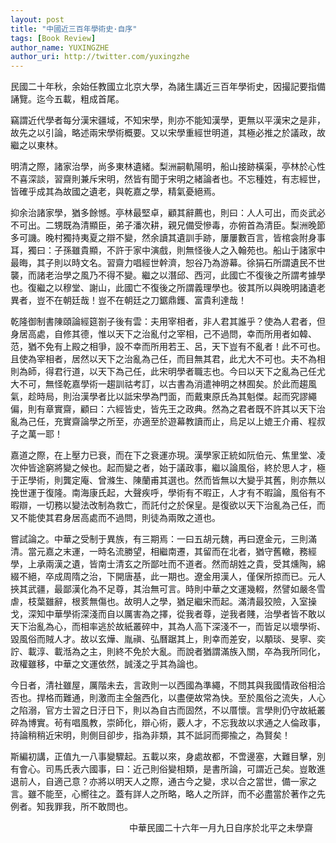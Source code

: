 ```yaml
---
layout: post
title: "中國近三百年學術史·自序"
tags: [Book Review]
author_name: YUXINGZHE
author_uri: http://twitter.com/yuxingzhe
---
```


<span class="dropcap">民</span>國二十年秋，余始任教國立北京大學，為諸生講近三百年學術史，因撮記要指備誦覽。迄今五載，粗成首尾。

竊謂近代學者每分漢宋疆域，不知宋學，則亦不能知漢學，更無以平漢宋之是非，故先之以引論，略述兩宋學術概要。又以宋學重經世明道，其極必推之於議政，故繼之以東林。

明清之際，諸家治學，尚多東林遺緒。梨洲嗣軌陽明，船山接跡橫渠，亭林於心性不喜深談，習齋則兼斥宋明，然皆有聞于宋明之緒論者也。不忘種姓，有志經世，皆確乎成其為故國之遺老，與乾嘉之學，精氣憂絕焉。

抑余治諸家學，猶多餘憾。亭林最堅卓，顧其辭薦也，則曰：人人可出，而炎武必不可出。二甥既為清顯臣，弟子潘次耕，親兄備受慘毒，亦俯首為清臣。梨洲晚節多可譏。晚村獨持夷夏之辯不變，然余讀其遺訓手跡，屢屢數百言，皆棺衾附身事耳，獨曰：子孫雖貴顯，不許于家中演戲，則無怪後人之入翰苑也。船山于諸家中最晦，其子則以時文名。習齋力唱經世幹濟，恕谷乃為游幕。徐狷石所謂遺民不世襲，而諸老治學之風乃不得不變。繼之以潛邱、西河，此國亡不復後之所謂考據學也。復繼之以穆堂、謝山，此國亡不復後之所謂義理學也。彼其所以與晚明諸遺老異者，豈不在朝廷哉！豈不在朝廷之刀鋸鼎鑊、富貴利達哉！

乾隆御制書陳頤論經筵劄子後有雲：夫用宰相者，非人君其誰乎？使為人君者，但身居高處，自修其德，惟以天下之治亂付之宰相，己不過問，幸而所用者如韓、范，猶不免有上殿之相爭，設不幸而所用若王、呂，天下豈有不亂者！此不可也。且使為宰相者，居然以天下之治亂為己任，而目無其君，此尤大不可也。夫不為相則為師，得君行道，以天下為己任，此宋明學者職志也。今曰以天下之亂為己任尤大不可，無怪乾嘉學術一趨訓祜考訂，以古書為消遣神明之林囿矣。於此而趨風氣，趁時局，則治漢學者比以詆宋學為門面，而戴東原氏為其魁傑。起而究謬繩偏，則有章實齋，顧曰：六經皆史，皆先王之政典。然為之君者既不許其以天下治亂為己任，充實齋論學之所至，亦適至於遊幕教讀而止，烏足以上媲王介甫、程叔子之萬一耶！

嘉道之際，在上壓力已衰，而在下之衰運亦現。漢學家正統如阮伯元、焦里堂、凌次仲皆途窮將變之候也。起而變之者，始于議政事，繼以論風俗，終於思人才，極于正學術，則龔定庵、曾滌生、陳蘭甫其選也。然而皆無以大變乎其舊，則亦無以挽世運于復隆。南海康氏起，大聲疾呼，學術有不暇正，人才有不暇論，風俗有不暇辯，一切務以變法改制為救亡，而託付之於保皇。是復欲以天下治亂為己任，而又不能使其君身居高處而不過問，則徒為兩敗之道也。

嘗試論之。中華之受制于異族，有三期焉：一曰五胡元魏，再曰遼金元，三則滿清。當元嘉之末運，一時名流勝望，相繼南遷，其留而在北者，猶守舊轍，務經學，上承兩漢之遺，皆南士清玄之所鄙吐而不道者。然而胡姓之貴，受其燻陶，綿綴不絕，卒成周隋之治，下開唐基，此一期也。遼金用漢人，僅保所掠而已。元人挾其武疆，最鄙漢化為不足尊，其治無可言。時則中華之文運幾輟，然譬如嚴冬雪虐，枝葉雖辭，根荄無傷也。故明人之學，猶足繼宋而起。滿清最狡險，入室操戈，深知中華學術深淺而自以厲害為之擇，從我者尊，逆我者賤，治學者皆不敢以天下治亂為心，而相率逃於故紙叢碎中，其為人高下深淺不一，而皆足以壞學術、毀風俗而賊人才。故以玄燁、胤禛、弘曆踞其上，則幸而差安，以顒琰、旻寧、奕詝、載淳、載湉為之主，則終不免於大亂。而說者猶謂滿族入關，卒為我所同化，政權雖移，中華之文運依然，誠淺之乎其為論也。

今日者，清社雖屋，厲階未去，言政則一以西國為準繩，不問其與我國情政俗相洽否也。捍格而難通，則激而主全盤西化，以盡便故常為快。至於風俗之流失，人心之陷溺，官方士習之日汙日下，則以為自古而固然，不以厝懷。言學則仍守故紙叢碎為博實。茍有唱風教，崇師化，辯心術，覈人才，不忘我故以求通之人倫政事，持論稍稍近宋明，則側目卻步，指為非類，其不詆訶而揶揄之，為賢矣！

斯編初講，正值九一八事變驟起。五載以來，身處故都，不啻邊塞，大難目擊，別有會心。司馬氏表六國事，曰：近己則俗變相類，是書所論，可謂近己矣。豈敢進退前人，自適己意？亦將以明天人之際，通古今之變，求以合之當世，備一家之言。雖不能至，心嚮往之。蓋有詳人之所略，略人之所詳，而不必盡當於著作之先例者。知我罪我，所不敢問也。

<p style="text-align:right;margin-right:20px;">中華民國二十六年一月九日自序於北平之未學齋</p>
